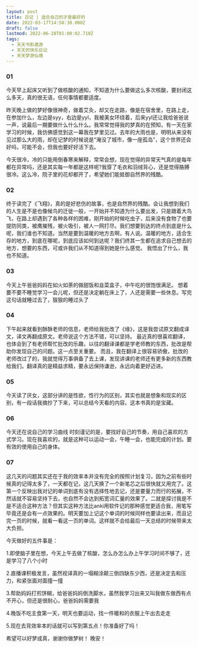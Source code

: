 ```yaml
---
layout: post
title: 日记 | 适合自己的才是最好的
date: 2022-03-17T14:58:30.000Z
draft: false
lastmod: 2022-06-28T01:00:02.710Z
tags:
  - 天天书影遨游
  - 天天的快乐日记
  - 天天梦游仙境
---
```

### 01

今天早上起床又听到了做核酸的通知，不知道为什么要做这么多次核酸，要封闭这么多天，真的很无语，任何事情都要适度。

昨天晚上做的梦好像很神奇，做着艾灸，却又在走路，像是在宿舍里，在路上走，在参加什么，左边是syy，右边是yyl，我被美女环绕着，后来yyl还让我给爸爸说一声，说最后一期要做什么什么什么。我常常觉得我的梦真的在预知，有一天在家学习的时候，我仿佛感觉到这一幕我在梦里见过。去年的大雨也是，明明从来没有见过那么大的雨，却在记梦的时候说是“淹没了城市，像一座孤岛”，这个世界还会好吗，可能不会，但我也要好好活下去。

今天很冷，冷的只能用倒春寒来解释，常常会想，现在觉得的异常天气真的是每年都在异常吗，还是其实每一年都是这样呢?我穿了毛衣和羽绒背心，还是觉得胳膊很冷。这么冷，院子里的花却都开了，希望她们能抵御自然界的残酷。

### 02

终于读完了《飞翔》，真的是好悲伤的故事，也是自然界的残酷。会让我想到我们的人生是不是也像候鸟的迁徙一般，一开始并不知道为什么要出发，只是跟着大鸟飞，在路上却遇到了各种各样的困难，刚开始的时候吃虫子，后来没有食物了也要提防同类，被鹰摧残，被火吸引，被人一网打尽。我们想要到达的终点到底是什么呢，我们谁也不知道。当然是要到温暖的地方去啊，有人说。温暖的地方，适合生存的地方，到底在哪呢，到底应该如何到达呢？我们终其一生都在追求自己想去的地方，想要的东西，可或许我们从不知道得到她是什么感觉。
我悟出了什么，我也不知道。

### 03

今天上午爸爸妈妈在如火如荼的做甜饭和韭菜盒子，中午吃的很饱很满足。
想着要不要不睡觉学习一会儿呢，但还是决定躺在床上了，人还是需要一些休息。写完这句话就睡过去了，狠狠的睡过头了

### 04

下午起来就看到酥酥老师的信息，老师给我批改了《缘》，这是我尝试原文翻成译文，译文再翻成原文。老师说这个方法不错，可以坚持。
最近真的很喜欢翻译，也体会到了有老师帮忙批改的乐趣，以往的翻译课都是学老师教的东西，批改是帮助你发现自己的问题。这一点至关重要。
而且，我在翻译上很容易骄傲，批改的老师改过了的，我就觉得万事俱备了去上课，发现讲课的老师还有更多新的东西教给我们。翻译真的是精益求精，要永远保持谦逊，永远向着更好迈进。

### 05

今天读了厌女，这部分讲的是性欲，性行为的区别，其实也就是想象和现实的区别，有一段话我摘抄了下来，可以总结今天看的内容。这本书真的是宝藏。

### 06

今天还在说自己的学习曲线
时刻谨记的是，要找好自己的节奏，用自己喜欢的方式学习。现在我喜欢的，就是这种可以运动一会，午睡一会，也能完成的计划。要有效的使用自己的身体。

### 07

这几天的问题其实还在于我的效率本并没有完全的按照计划复习，因为之前有些时候真的记得太多了，一天都在记，这几天换了一个新笔芯之后很快就又用完了。这第一个反映出我对记的单词到底有没有选择性地去记，还是要量力而行的拓展，不然话就不容易坚持下去，也自然不会达到拓宽词汇量的效果了。二就是探讨我是不是不适合这种方法？但其实这种方法比anki用软件记的那种感觉更适合我，用笔写毕竟还是会有一点效果的。明天要加上记这个单词的时候同样也要读出来，而且记完一页的时候，就看一看这一页的单词。这样就不会给最后一天总结的时候带来太大负担。

今天做好的五件事是：

1.即使脑子里在想，今天上午去做了核酸，怎么办怎么办上午学习时间不够了，还是学习了八个小时

2.直播课积极发言，虽然视译真的一塌糊涂颠三倒四缺东少西，还是决定去和压力，和紧张面对面撞一撞

3.帮助妈妈打煎饼糊，给爸爸妈妈倒洗脚水，虽然我学习出来又叫我做东做西有点不开心，但还是很耐心，爸爸妈妈需要我

4.晚饭不吃主食第一天，明天也要运动，找一件暖和的衣服上午出去走走

5.现在去背效率本的话就可以写到第五点！你准备好了吗！

希望可以好梦成真，谢谢你做梦树！
晚安！

